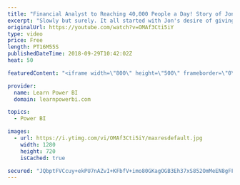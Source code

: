 ```yaml
---
title: "Financial Analyst to Reaching 40,000 People a Day! Story of Jon Acampora ExcelCampus.com"
excerpt: "Slowly but surely. It all started with Jon's desire of giving back to the community.  👉 Connect with Jon: https://www.ExcelCampus.com | https://www.youtube.com/user/ExcelCampus 👉 Join the LearnPowerBI Family: https://web.learnpowerbi.com/waitlist-invite/ ===================================== 👉 FREE"
originalUrl: https://youtube.com/watch?v=OMAf3Cti5iY
type: video
price: Free
length: PT16M55S
publishedDateTime: 2018-09-29T10:42:02Z
heat: 50

featuredContent: "<iframe width=\"800\" height=\"500\" frameborder=\"0\" src=\"https://www.youtube.com/embed/OMAf3Cti5iY\" allow=\"accelerometer; autoplay; encrypted-media; gyroscope; picture-in-picture\" allowfullscreen></iframe>"

provider:
  name: Learn Power BI
  domain: learnpowerbi.com

topics:
  - Power BI

images:
  - url: https://i.ytimg.com/vi/OMAf3Cti5iY/maxresdefault.jpg
    width: 1280
    height: 720
    isCached: true

secured: "JQbptFVCcuy+ekPU7nAZvI+KFbfV+imo80GKagOGB3Eh37xS852OmMeEN8gFFpd9hjb0UzrzD+cQmitwK9sfqNMs7Uja5J2CEKkB2i9MoBPZxcQtpryVU3Fklq3dNHP8gSeWKQsJL0iarh5pYZaGBbGh+HdE9yvt7+ov69EG6jnz0gMJPdid+dt8V19miCqg3XWoFwymi2vRhjbk9XuyF8Kq7ylKUt5S15uflVlyUhLCjbGijAw7Xpcmi+JWda84GhPeWB3DgJYy5GuTYCqsKPcpsIoDQRsUkwgsHRw6jbRU5VY2mTUt/OxpNa6A/qZT7VVV+fBwIpOt7ePhrGLFUmr3l77SkA1B7pUIi7rNEqDEti9caBBVEUBKCx2JplORInTGLBhBteIYuVBuS4EPkagHYpCkAPnnUHZHEzlNjJw=;/DnTGLcFaVqKCfbAKBMjkQ=="
---
```


